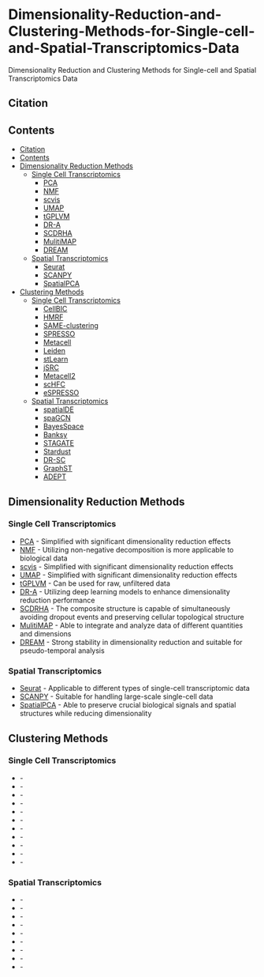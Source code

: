 # Dimensionality-Reduction-and-Clustering-Methods-for-Single-cell-and-Spatial-Transcriptomics-Data
Dimensionality Reduction and Clustering Methods for Single-cell and Spatial Transcriptomics Data

## Citation

## Contents

- [Citation](#citation)
- [Contents](#contents)
- [Dimensionality Reduction Methods](#tools)
  - [Single Cell Transcriptomics](#deconvolution)
    - [PCA](#spotlight)
    - [NMF](#spotlight)
    - [scvis](#spotlight)
    - [UMAP](#spotlight)
    - [tGPLVM](#spotlight)
    - [DR-A](#spotlight)
    - [SCDRHA](#spotlight)
    - [MulitiMAP](#spotlight)
    - [DREAM](#spotlight)
  - [Spatial Transcriptomics](#deconvolution)
    - [Seurat](#spotlight)
    - [SCANPY](#spotlight)
    - [SpatialPCA](#spotlight)
- [Clustering Methods](#tools)
  - [Single Cell Transcriptomics](#deconvolution)
    - [CellBIC](#spotlight)
    - [HMRF](#spotlight)
    - [SAME-clustering](#spotlight)
    - [SPRESSO](#spotlight)
    - [Metacell](#spotlight)
    - [Leiden](#spotlight)
    - [stLearn](#spotlight)
    - [jSRC](#spotlight)
    - [Metacell2](#spotlight)
    - [scHFC](#spotlight)
    - [eSPRESSO](#spotlight)
  - [Spatial Transcriptomics](#deconvolution)
    - [spatialDE](#spotlight)
    - [spaGCN](#spotlight)
    - [BayesSpace](#spotlight)
    - [Banksy](#spotlight)
    - [STAGATE](#spotlight)
    - [Stardust](#spotlight)
    - [DR-SC](#spotlight)
    - [GraphST](#spotlight)
    - [ADEPT](#spotlight)
   
## Dimensionality Reduction Methods

### Single Cell Transcriptomics

- [PCA](https://github.com/erdogant/pca) - Simplified with significant dimensionality reduction effects
- [NMF](https://github.com/renozao/NMF) - Utilizing non-negative decomposition is more applicable to biological data
- [scvis](https://github.com/erdogant/pca) - Simplified with significant dimensionality reduction effects
- [UMAP](https://github.com/erdogant/pca) - Simplified with significant dimensionality reduction effects
- [tGPLVM](https://github.com/architverma1/tGPLVM) - Can be used for raw, unfiltered data
- [DR-A](https://github.com/eugenelin1/DRA) - Utilizing deep learning models to enhance dimensionality reduction performance
- [SCDRHA](https://github.com/WHY-17/SCDRHA) - The composite structure is capable of simultaneously avoiding dropout events and preserving cellular topological structure
- [MulitiMAP](https://github.com/Teichlab/MultiMAP) - Able to integrate and analyze data of different quantities and dimensions
- [DREAM](https://github.com/Crystal-JJ/DREAM) - Strong stability in dimensionality reduction and suitable for pseudo-temporal analysis

### Spatial Transcriptomics

- [Seurat](https://github.com/satijalab/seurat) - Applicable to different types of single-cell transcriptomic data
- [SCANPY](https://github.com/scverse/scanpy) - Suitable for handling large-scale single-cell data
- [SpatialPCA](https://github.com/shangll123/SpatialPCA) - Able to preserve crucial biological signals and spatial structures while reducing dimensionality

## Clustering Methods

### Single Cell Transcriptomics

- []() -
- []() -
- []() -
- []() -
- []() -
- []() -
- []() -
- []() -
- []() -
- []() -
- []() -

### Spatial Transcriptomics

- []() -
- []() -
- []() -
- []() -
- []() -
- []() -
- []() -
- []() -
- []() - 
